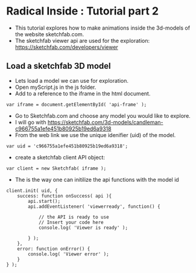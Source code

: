 # Radical Inside : Tutorial part 2

- This tutorial explores how to make animations inside the 3d-models of the website sketchfab.com.
- The sketchfab viewer api are used for the exploration: https://sketchfab.com/developers/viewer

##  Load a sketchfab 3D model
- Lets load a model we can use for exploration.
- Open myScript.js in the js folder.
- Add to a reference to the iframe in the html document.
```
var iframe = document.getElementById( 'api-frame' );
```
- Go to Sketchfab.com and choose any model you would like to explore.
- I will go with https://sketchfab.com/3d-models/candleman-c966755a1efe451b80925b19ed6a9318
- From the web link we use the unique idenifier (uid) of the model.
```
var uid = 'c966755a1efe451b80925b19ed6a9318';
```
- create a sketchfab client API object: 
```
var client = new Sketchfab( iframe );
```
- The is the way one can initilize the api functions with the model id
```
client.init( uid, {
    success: function onSuccess( api ){
        api.start();
        api.addEventListener( 'viewerready', function() {

            // the API is ready to use
            // Insert your code here
            console.log( 'Viewer is ready' );

        } );
    },
    error: function onError() {
        console.log( 'Viewer error' );
    }
} );
```


